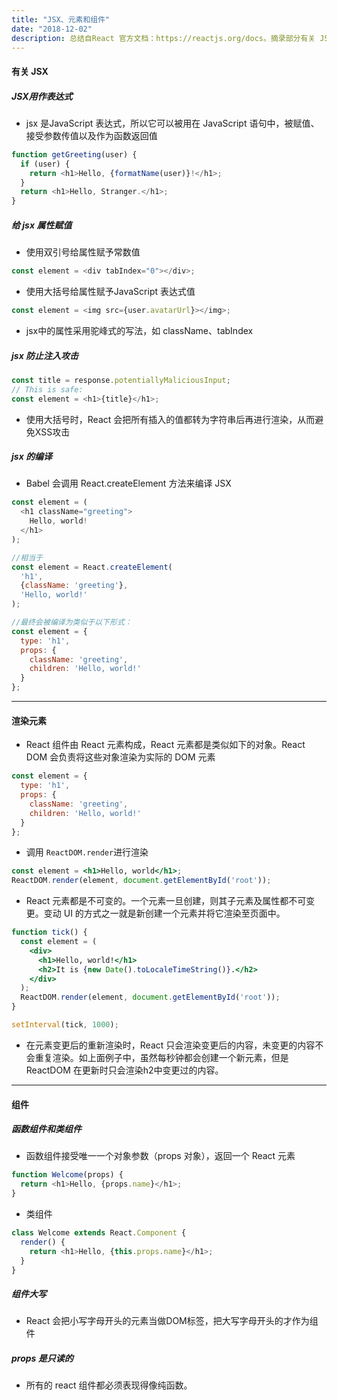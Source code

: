 ```yaml
---
title: "JSX、元素和组件"
date: "2018-12-02"
description: 总结自React 官方文档：https://reactjs.org/docs。摘录部分有关 JSX、元素和组件容易会被忽略的点
---
```


#### 有关 JSX

##### JSX用作表达式

- jsx 是JavaScript 表达式，所以它可以被用在 JavaScript 语句中，被赋值、接受参数传值以及作为函数返回值

```javascript
function getGreeting(user) {
  if (user) {
    return <h1>Hello, {formatName(user)}!</h1>;
  }
  return <h1>Hello, Stranger.</h1>;
}
```

##### 给 jsx 属性赋值

- 使用双引号给属性赋予常数值

```javascript
const element = <div tabIndex="0"></div>;
```

- 使用大括号给属性赋予JavaScript 表达式值

```javascript
const element = <img src={user.avatarUrl}></img>;
```

- jsx中的属性采用驼峰式的写法，如 className、tabIndex

##### jsx 防止注入攻击

```javascript
const title = response.potentiallyMaliciousInput;
// This is safe:
const element = <h1>{title}</h1>;
```

- 使用大括号时，React 会把所有插入的值都转为字符串后再进行渲染，从而避免XSS攻击

##### jsx 的编译

- Babel 会调用 React.createElement 方法来编译 JSX

```javascript
const element = (
  <h1 className="greeting">
    Hello, world!
  </h1>
);

//相当于
const element = React.createElement(
  'h1',
  {className: 'greeting'},
  'Hello, world!'
);

//最终会被编译为类似于以下形式：
const element = {
  type: 'h1',
  props: {
    className: 'greeting',
    children: 'Hello, world!'
  }
};
```
---

#### 渲染元素

- React 组件由 React 元素构成，React 元素都是类似如下的对象。React DOM 会负责将这些对象渲染为实际的 DOM 元素

```jsx
const element = {
  type: 'h1',
  props: {
    className: 'greeting',
    children: 'Hello, world!'
  }
};
```

- 调用 `ReactDOM.render`进行渲染

```jsx
const element = <h1>Hello, world</h1>;
ReactDOM.render(element, document.getElementById('root'));
```

- React 元素都是不可变的。一个元素一旦创建，则其子元素及属性都不可变更。变动 UI 的方式之一就是新创建一个元素并将它渲染至页面中。

```jsx
function tick() {
  const element = (
    <div>
      <h1>Hello, world!</h1>
      <h2>It is {new Date().toLocaleTimeString()}.</h2>
    </div>
  );
  ReactDOM.render(element, document.getElementById('root'));
}

setInterval(tick, 1000);
```

- 在元素变更后的重新渲染时，React 只会渲染变更后的内容，未变更的内容不会重复渲染。如上面例子中，虽然每秒钟都会创建一个新元素，但是 ReactDOM 在更新时只会渲染h2中变更过的内容。

---

#### 组件

##### 函数组件和类组件

- 函数组件接受唯一一个对象参数（props 对象），返回一个 React 元素

```javascript
function Welcome(props) {
  return <h1>Hello, {props.name}</h1>;
}
```

- 类组件

```javascript
class Welcome extends React.Component {
  render() {
    return <h1>Hello, {this.props.name}</h1>;
  }
}
```

##### 组件大写

- React 会把小写字母开头的元素当做DOM标签，把大写字母开头的才作为组件

##### props 是只读的

- 所有的 react 组件都必须表现得像纯函数。

